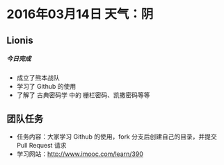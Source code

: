 # 2016年03月14日 天气：阴

## Lionis
##### 今日完成
* 成立了熊本战队
* 学习了 Github 的使用
* 了解了 古典密码学 中的 栅栏密码、凯撒密码等等

## 团队任务
* 任务内容：大家学习 Github 的使用，fork 分支后创建自己的目录，并提交 Pull Request 请求
* 学习网站：http://www.imooc.com/learn/390
